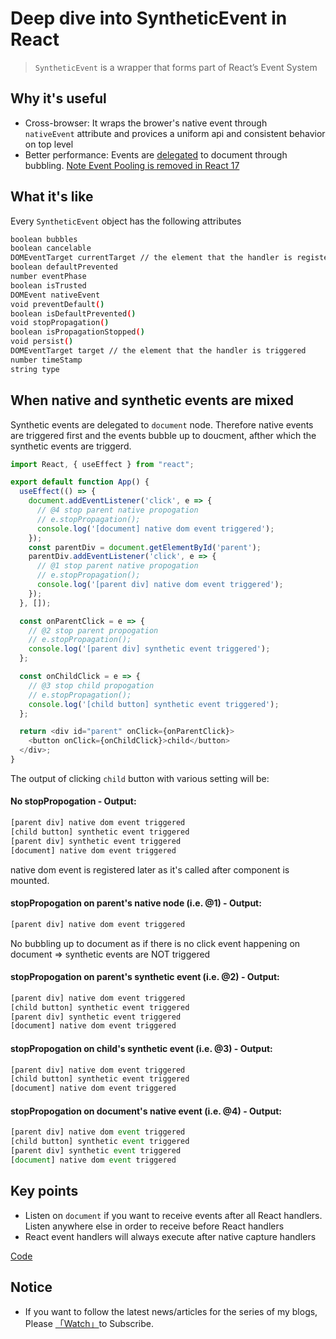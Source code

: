 # Deep dive into SyntheticEvent in React

> `SyntheticEvent` is a wrapper that forms part of React’s Event System

## Why it's useful

- Cross-browser: It wraps the brower's native event through `nativeEvent` attribute and provices a uniform api and consistent behavior on top level
- Better performance: Events are [delegated](https://developer.mozilla.org/en-US/docs/Learn/JavaScript/Building_blocks/Events) to document through bubbling. [Note Event Pooling is removed in React 17](https://reactjs.org/blog/2020/08/10/react-v17-rc.html#no-event-pooling)

## What it's like

Every `SyntheticEvent` object has the following attributes

```bash
boolean bubbles
boolean cancelable
DOMEventTarget currentTarget // the element that the handler is registered
boolean defaultPrevented
number eventPhase
boolean isTrusted
DOMEvent nativeEvent
void preventDefault()
boolean isDefaultPrevented()
void stopPropagation()
boolean isPropagationStopped()
void persist()
DOMEventTarget target // the element that the handler is triggered
number timeStamp
string type
```

## When native and synthetic events are mixed

Synthetic events are delegated to `document` node. Therefore native events are triggered first and the events bubble up to doucment, afther which the synthetic events are triggerd.

```javascript
import React, { useEffect } from "react";

export default function App() {
  useEffect(() => {
    document.addEventListener('click', e => {
      // @4 stop parent native propogation
      // e.stopPropagation();
      console.log('[document] native dom event triggered');
    });
    const parentDiv = document.getElementById('parent');
    parentDiv.addEventListener('click', e => {
      // @1 stop parent native propogation
      // e.stopPropagation();
      console.log('[parent div] native dom event triggered');
    });
  }, []);

  const onParentClick = e => {
    // @2 stop parent propogation
    // e.stopPropagation();
    console.log('[parent div] synthetic event triggered');
  };

  const onChildClick = e => {
    // @3 stop child propogation
    // e.stopPropagation();
    console.log('[child button] synthetic event triggered');
  };

  return <div id="parent" onClick={onParentClick}>
    <button onClick={onChildClick}>child</button>
  </div>;
}
```

The output of clicking `child` button with various setting will be:

#### No stopPropogation - Output: 

```bash
[parent div] native dom event triggered
[child button] synthetic event triggered
[parent div] synthetic event triggered
[document] native dom event triggered
```

native dom event is registered later as it's called after component is mounted.


#### stopPropogation on parent's native node (i.e. @1) - Output: 

```bash
[parent div] native dom event triggered
```

No bubbling up to document as if there is no click event happening on document => synthetic events are NOT triggered

#### stopPropogation on parent's synthetic event (i.e. @2) - Output: 

```bash
[parent div] native dom event triggered
[child button] synthetic event triggered
[parent div] synthetic event triggered
[document] native dom event triggered
```

#### stopPropogation on child's synthetic event (i.e. @3) - Output: 

```bash
[parent div] native dom event triggered
[child button] synthetic event triggered
[document] native dom event triggered
```

#### stopPropogation on document's native event (i.e. @4) - Output: 

```javascript
[parent div] native dom event triggered
[child button] synthetic event triggered
[parent div] synthetic event triggered
[document] native dom event triggered
```

## Key points

- Listen on `document` if you want to receive events after all React handlers. Listen anywhere else in order to receive before React handlers
- React event handlers will always execute after native capture handlers


[Code](https://codesandbox.io/s/synthetic-event-ruv3f?file=/src/App.js)

## Notice

* If you want to follow the latest news/articles for the series of my blogs, Please [「Watch」](https://github.com/n0ruSh/blogs/)to Subscribe.
